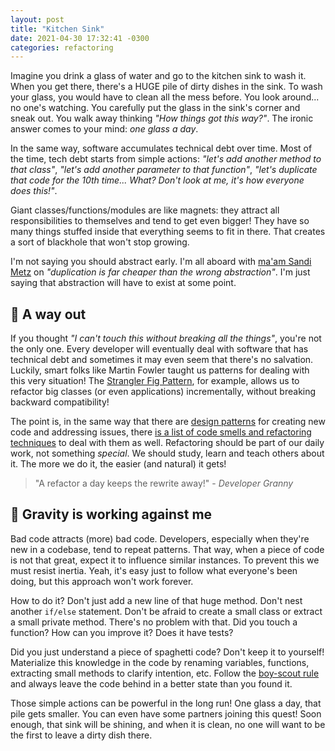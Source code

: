 ```yaml
---
layout: post
title: "Kitchen Sink"
date: 2021-04-30 17:32:41 -0300
categories: refactoring
---
```


Imagine you drink a glass of water and go to the kitchen sink to wash it. When you get there, there's a HUGE pile of
dirty dishes in the sink. To wash your glass, you would have to clean all the mess before. You look around... no one's
watching. You carefully put the glass in the sink's corner and sneak out. You walk away thinking _"How things got this
way?"_. The ironic answer comes to your mind: _one glass a day_.

In the same way, software accumulates technical debt over time. Most of the time, tech debt starts from simple actions:
_"let's add another method to that class"_, _"let's add another parameter to that function"_, _"let's duplicate that
code for the 10th time... What? Don't look at me, it's how everyone does this!"_.

Giant classes/functions/modules are like magnets: they attract all responsibilities to themselves and tend to get even
bigger! They have so many things stuffed inside that everything seems to fit in there. That creates a sort of blackhole
that won't stop growing.

I'm not saying you should abstract early. I'm all aboard with [ma'am Sandi Metz][sandi] on _"duplication is far cheaper
than the wrong abstraction"_. I'm just saying that abstraction will have to exist at some point.

## 🚪 A way out

If you thought _"I can't touch this without breaking all the things"_, you're not the only one. Every developer will
eventually deal with software that has technical debt and sometimes it may even seem that there's no salvation. Luckily,
smart folks like Martin Fowler taught us patterns for dealing with this very situation! The [Strangler Fig
Pattern][strangler], for example, allows us to refactor big classes (or even applications) incrementally, without
breaking backward compatibility!

The point is, in the same way that there are [design patterns][d-patterns] for creating new code and addressing issues,
there [is a list of code smells and refactoring techniques][refactoring] to deal with them as well. Refactoring should
be part of our daily work, not something _special_. We should study, learn and teach others about it. The more we do it,
the easier (and natural) it gets!

> "A refactor a day keeps the rewrite away!" - _Developer Granny_

## 🎸 Gravity is working against me

Bad code attracts (more) bad code. Developers, especially when they're new in a codebase, tend to repeat patterns. That
way, when a piece of code is not that great, expect it to influence similar instances. To prevent this we must resist
inertia. Yeah, it's easy just to follow what everyone's been doing, but this approach won't work forever.

How to do it? Don't just add a new line of that huge method. Don't nest another `if/else` statement. Don't be afraid to
create a small class or extract a small private method. There's no problem with that. Did you touch a function? How can
you improve it? Does it have tests?

Did you just understand a piece of spaghetti code? Don't keep it to yourself! Materialize this knowledge in the code by
renaming variables, functions, extracting small methods to clarify intention, etc. Follow the [boy-scout rule][b-rule] and
always leave the code behind in a better state than you found it.

Those simple actions can be powerful in the long run! One glass a day, that pile gets smaller. You can even have some
partners joining this quest! Soon enough, that sink will be shining, and when it is clean, no one will want to be the
first to leave a dirty dish there.

[sandi]: https://sandimetz.com/blog/2016/1/20/the-wrong-abstraction
[strangler]: https://martinfowler.com/bliki/StranglerFigApplication.html
[d-patterns]: https://en.wikipedia.org/wiki/Software_design_pattern
[refactoring]: https://martinfowler.com/books/refactoring.html
[b-rule]: https://martinfowler.com/bliki/OpportunisticRefactoring.html